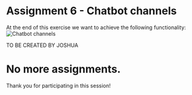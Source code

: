 # Assignment 6 - Chatbot channels

At the end of this exercise we want to achieve the following functionality:
![Chatbot channels]()

TO BE CREATED BY JOSHUA

# No more assignments.
Thank you for participating in this session!
